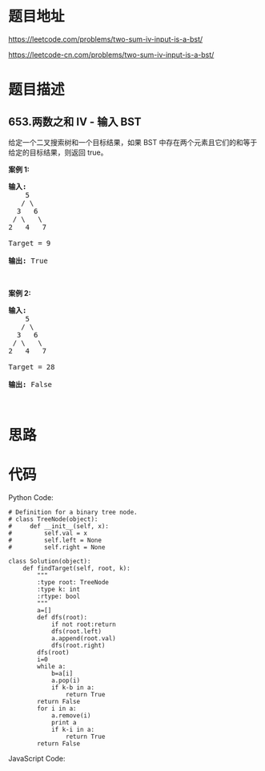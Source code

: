 # 题目地址
https://leetcode.com/problems/two-sum-iv-input-is-a-bst/

https://leetcode-cn.com/problems/two-sum-iv-input-is-a-bst/
# 题目描述
## 653.两数之和 IV - 输入 BST
<p>给定一个二叉搜索树和一个目标结果，如果 BST 中存在两个元素且它们的和等于给定的目标结果，则返回 true。</p>

<p><strong>案例 1:</strong></p>

<pre>
<strong>输入:</strong> 
    5
   / \
  3   6
 / \   \
2   4   7

Target = 9

<strong>输出:</strong> True
</pre>

<p>&nbsp;</p>

<p><strong>案例 2:</strong></p>

<pre>
<strong>输入:</strong> 
    5
   / \
  3   6
 / \   \
2   4   7

Target = 28

<strong>输出:</strong> False
</pre>

<p>&nbsp;</p>

# 思路

# 代码
Python Code:

```
# Definition for a binary tree node.
# class TreeNode(object):
#     def __init__(self, x):
#         self.val = x
#         self.left = None
#         self.right = None

class Solution(object):
    def findTarget(self, root, k):
        """
        :type root: TreeNode
        :type k: int
        :rtype: bool
        """
        a=[]
        def dfs(root):
            if not root:return
            dfs(root.left)
            a.append(root.val)
            dfs(root.right)
        dfs(root)
        i=0
        while a:
            b=a[i]
            a.pop(i)
            if k-b in a:
                return True
        return False
        for i in a:
            a.remove(i)
            print a
            if k-i in a:
                return True
        return False
```
JavaScript Code:

```

```
